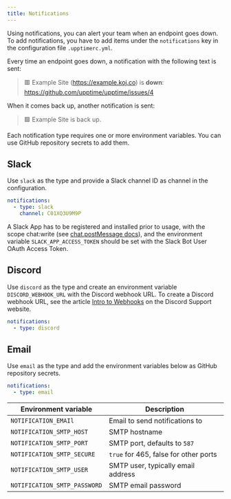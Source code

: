 ```yaml
---
title: Notifications
---
```


Using notifications, you can alert your team when an endpoint goes down. To add notifications, you have to add items under the `notifications` key in the configuration file `.upptimerc.yml`.

Every time an endpoint goes down, a notification with the following text is sent:

> 🟥 Example Site (https://example.koj.co) is **down**: https://github.com/upptime/upptime/issues/4

When it comes back up, another notification is sent:

> 🟩 Example Site is back up.

Each notification type requires one or more environment variables. You can use GitHub repository secrets to add them.

## Slack

Use `slack` as the type and provide a Slack channel ID as channel in the configuration.

```yaml
notifications:
  - type: slack
    channel: C01XQ3U9M9P
```

A Slack App has to be registered and installed prior to usage, with the scope chat:write (see [chat.postMessage docs](https://api.slack.com/methods/chat.postMessage)), and the environment variable `SLACK_APP_ACCESS_TOKEN` should be set with the Slack Bot User OAuth Access Token.

## Discord

Use `discord` as the type and create an environment variable `DISCORD_WEBHOOK_URL` with the Discord webhook URL. To create a Discord webhook URL, see the article [Intro to Webhooks](https://support.discord.com/hc/en-us/articles/228383668-Intro-to-Webhooks) on the Discord Support website.

```yaml
notifications:
  - type: discord
```

## Email

Use `email` as the type and add the environment variables below as GitHub repository secrets.

```yaml
notifications:
  - type: email
```

| Environment variable         | Description                           |
| ---------------------------- | ------------------------------------- |
| `NOTIFICATION_EMAIl`         | Email to send notifications to        |
| `NOTIFICATION_SMTP_HOST`     | SMTP hostname                         |
| `NOTIFICATION_SMTP_PORT`     | SMTP port, defaults to `587`          |
| `NOTIFICATION_SMTP_SECURE`   | `true` for 465, false for other ports |
| `NOTIFICATION_SMTP_USER`     | SMTP user, typically email address    |
| `NOTIFICATION_SMTP_PASSWORD` | SMTP email password                   |
